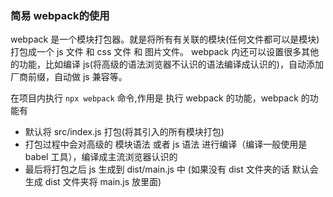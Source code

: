 ### 简易 webpack的使用
webpack 是一个模块打包器。就是将所有有关联的模块(任何文件都可以是模块)打包成一个 js 文件 和 css 文件 和 图片文件。
webpack 内还可以设置很多其他的功能，比如编译 js(将高级的语法浏览器不认识的语法编译成认识的)，自动添加厂商前缀，自动做 js 兼容等。


在项目内执行 `npx webpack` 命令,作用是 执行 webpack 的功能，webpack 的功能有
- 默认将 src/index.js 打包(将其引入的所有模块打包)
- 打包过程中会对高级的 模块语法 或者 js 语法 进行编译（编译一般使用是 babel 工具），编译成主流浏览器认识的
- 最后将打包之后 js 生成到 dist/main.js 中 (如果没有 dist 文件夹的话 默认会生成 dist 文件夹将 main.js 放里面)


